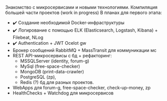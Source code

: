 Знакомство с микросервисами и новыми технологиями. Компиляция большей части проектов (work in progress)
В планах для первого этапа:
- :heavy_check_mark: Создание необходимой Docker-инфраструктуры
- :heavy_check_mark: Логирование с помощью ELK (Elasticsearch, Logstash, Kibana) + Filebeat, NLog
- :heavy_check_mark: Authentication + JWT Ocelot gw
- Брокер сообщений RabbitMQ + MassTransit для коммуникации мс
- REST API-микросервисы с бд + рефакторинг:
    - MSSQLServer (identity, forum-g)
    - MySql (free-space-checker)
    - MongoDB (print-data-crawler)
    - PostgreSQL (zp),
    - Redis (?) бд для разных проектов.
- WebApps для forum-g, free-space-checker, check-up-money, zp
- HealthChecks + Watchdog для микросервисов

